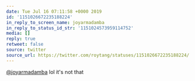 ```yaml
---
date: Tue Jul 16 07:11:58 +0000 2019
id: '1151026672235188224'
in_reply_to_screen_name: joyarmadamba
in_reply_to_status_id_str: '1151024573959114752'
media: []
reply: true
retweet: false
source: twitter
source_url: https://twitter.com/roytang/statuses/1151026672235188224/
---
```


[@joyarmadamba](https://twitter.com/joyarmadamba/) lol it's not that